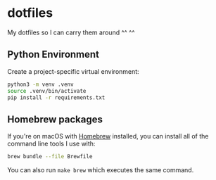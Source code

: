 dotfiles
========

My dotfiles so I can carry them around ^^ ^^

## Python Environment

Create a project-specific virtual environment:

```bash
python3 -m venv .venv
source .venv/bin/activate
pip install -r requirements.txt
```

## Homebrew packages

If you're on macOS with [Homebrew](https://brew.sh) installed, you can
install all of the command line tools I use with:

```bash
brew bundle --file Brewfile
```

You can also run `make brew` which executes the same command.
